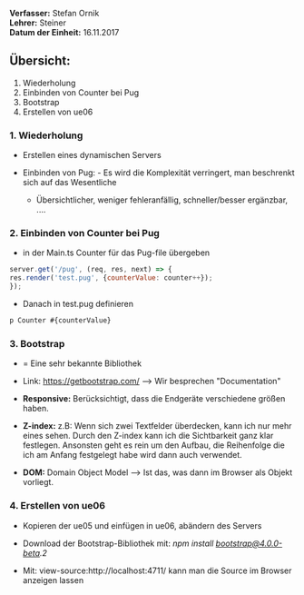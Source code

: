 **Verfasser:** Stefan Ornik   
**Lehrer:** Steiner   
**Datum der Einheit:** 16.11.2017
   
## Übersicht: 

1. Wiederholung
2. Einbinden von Counter bei Pug
3. Bootstrap
4. Erstellen von ue06

### 1. Wiederholung
- Erstellen eines dynamischen Servers

- Einbinden von Pug:
    	- Es wird die Komplexität verringert, man beschrenkt sich auf das Wesentliche
	- Übersichtlicher, weniger fehleranfällig, schneller/besser ergänzbar, ....

### 2. Einbinden von Counter bei Pug  
- in der Main.ts Counter für das Pug-file übergeben

```javascript
server.get('/pug', (req, res, next) => {
res.render('test.pug', {counterValue: counter++});
});
``` 

- Danach in test.pug definieren

```javascript
p Counter #{counterValue}
```

### 3. Bootstrap
- = Eine sehr bekannte Bibliothek
- Link: https://getbootstrap.com/ --> Wir besprechen "Documentation"

- **Responsive:** Berücksichtigt, dass die Endgeräte verschiedene größen haben.
- **Z-index:** z.B: Wenn sich zwei Textfelder überdecken, kann ich nur mehr eines sehen. Durch den Z-index kann ich die Sichtbarkeit ganz klar festlegen. Ansonsten geht es rein um den Aufbau, die Reihenfolge die ich am Anfang festgelegt habe wird dann auch verwendet.
- **DOM:** Domain Object Model --> Ist das, was dann im Browser als Objekt vorliegt. 

### 4. Erstellen von ue06
- Kopieren der ue05 und einfügen in ue06, abändern des Servers
- Download der Bootstrap-Bibliothek mit: _npm install bootstrap@4.0.0-beta.2_

- Mit: view-source:http://localhost:4711/ kann man die Source im Browser anzeigen lassen






